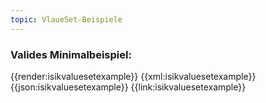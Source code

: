 ```yaml
---
topic: VlaueSet-Beispiele
---
```


### Valides Minimalbeispiel:

<tabs>
    <tab title="Übersicht">      
        {{render:isikvaluesetexample}}
    </tab>
    <tab title="XML">      
        {{xml:isikvaluesetexample}}
    </tab>
    <tab title="JSON">
        {{json:isikvaluesetexample}}
    </tab>
    <tab title="Link">
        {{link:isikvaluesetexample}}
    </tab>
</tabs>
